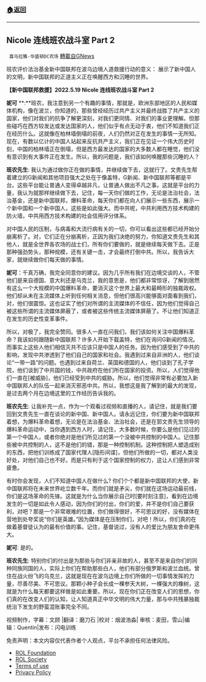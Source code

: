 ###  [:house:返回](README.md)
---


## Nicole 连线班农战斗室 Part 2
` 喜马拉雅-华盛顿DC农场` [轉載自GNews](https://gnews.org/zh-hans/2631905/)

班农评价法治基金新中国联邦在波乌边境人道救援行动的意义： 展示了新中国人的文明，新中国联邦的正道主义正在唤醒西方和沉睡的世界。

**【新中国联邦救援】2022.5.19 Nicole 连线班农战斗室 Part 2**
 
**妮可** **:**班农，我注意到另一个有趣的事情，那就是，欧洲东部地区的人民和媒体机构，像在波兰，你知道的，那些曾经经历过共产主义并最终战胜了共产主义的国家，他们对我们的抗争了解更深刻，对我们更同情、对我们的事业更理解。但那些碰巧在西方较发达或发达国家的人，他们似乎有点无动于衷，他们不知道我们正在经历什么。这就像在柏林墙倒塌的前夜，人们仍然对正在发生的事情一无所知。现在，有数以亿计的中国人站起来反抗共产主义，我们正在见证一个伟大历史时刻，中国的柏林墙正在倒塌，但是西方最发达的国家的大多数人都在睡觉，他们没有意识到有大事件正在发生。所以，我的问题是，我们该如何唤醒那些沉睡的人？
 
**班农先生**: 我认为通过做你正在做的事情，并继续做下去，这就行了。文贵先生帮着建立的G新闻和其他项目强大之处在于像盖特，G新闻、新中国联邦等都是平台。这些平台能让普通人变得卓越非凡，让普通人做出不凡之事。这就是平台的力量，我认为就那样继续做下去，记住，每一天你们做的工作，无论是法治社会，法治基金，还是新中国联邦，爆料革命，每天你们都在向人们展示一些东西，展示一个新中国和一个新中国人，这些是如此强大。而中共呢，中共利用西方技术构建的防火墙，中共用西方技术构建的社会信用评分体系。
 
对中国人民的压制，与病毒和大流行病有关的一切，你可以看出这些都已经开始分崩离析了。对，它们正在分崩离析，正因为我们决绝的努力，你知道文贵先生和其他人，就是全世界各农场的战士们，所有你们要做的，就是继续每天做下去。正是那种强劲势头，那种规模，还有关键一击，才会最终打倒中共。所以，我告诉大家，就继续做你们每天做的事情。
 
**妮可**：千真万确，我完全同意你的建议。因为几乎所有我们在边境交谈的人，不管他们是来自德国、意大利还是乌克兰，我的意思是，他们都非常惊讶，了解到居然有这么一个大规模的中国爆料革命，要消灭这个世界上最大和最畸形的独裁政权。他们却从未在主流媒体上听到任何相关消息，但他们很高兴能够面对面看到我们，对，他们很震惊。这也证实了他们对所谓的主流媒体的不信任，因为他们觉得自己被这些所谓的主流媒体屏蔽了，或者被这些传统主流媒体屏蔽了。不让他们知道正在发生的历史性变革事件。
 
所以，对极了，我完全赞同。很多人一直在问我们，我们该如何关注中国爆料革命？我该如何跟随新中国联邦？许多人开始下载盖特，他们在询问G新闻的情况。而事实上这些人他们相信灭共不应该只是中国人的任务。因为他们感受到了中共的影响，发现中共渗透到了他们自己的国家和社会。我遇到过来自非洲的人，他们谈论“一带一路”的问题。也遇到过来自荷兰、英国和德国的人，他们谈到了孔子学院，他们谈到了中共国的钱，中共政府在他们所在国家的投资。所以，人们觉得他们一直在[被威胁]，他们已经受到中共的威胁。所以，他们觉得非常有必要加入新中国联邦人的队伍一起来消灭邪恶中共。所以，我想这是我了解到的最大的发现，是过去两个月在边境这里的工作经历告诉我的。
 
**班农先生**: 让我补充一点，作为一个观看过视频和直播的人，请记住，就是我们要回到文贵先生一直在谈论的新中国、新中国人。请永远记住，你们要为新中国联邦着想，为爆料革命着想，无论是在法治基金、法治社会，还是在郭文贵先生领导的爆料革命运动中，当你遇到西方人时，请记住，大多数时候，你要么是他们见过的第一个中国人，或者你绝对是他们所见过的第一个没被中共控制的中国人。记住那些被中共控制的人，这不是他们的错，那是一种控制机制。这种控制把人塑造成别的东西，把他们训练成了国家代理人[隐形间谍]，但他们所做的一切，都对人类没好处，对他们自己也不好。而是只有利于这个国家控制的权力，这让人们感到非常疲惫。
 
有时你会发现，人们不知道中国人在做什么? 你们个个都是新中国联邦的大使，新中国联邦将在未来世界屹立数千年。而你们就是矛尖，你们就在这场运动最前线，你们是这场革命的先锋。这就是为什么当你展示自己时[要时刻注意]，看到在边境发生的一切是如此令人感动，因为你们的付出，你们的爱，并不是你们自己要获利，对吧？那是一个非常艰难的位置，你们做得很好，不可思议的好，没有媒体在营地到处夸奖说“你们是英雄。”因为媒体是在压制你们，对吧！所以，你们真的在做着基督徒认为的最有价值的事。记住，基督说过，没有人的爱比为朋友舍命更伟大。
 
**妮可**: 是的。
 
**班农先生**: 特别你们的付出是为那些与你们非亲非故的人，甚至不是来自你们的同种同族同国的人，实际上你们在帮助那些白人，他们有部分俄罗斯和波兰血统。曾住在战火纷飞的乌克兰，这就是现在在波乌边境上你们所做的一切事情发挥的力量，尽善尽美、不可思议。那颗小种子会长成一棵参天大树，一棵强大的橡树，这就是为什么每天都要这样做是如此重要。所以，现在你们正在改变人们的思想，你们真的在改变人们的认知，让人知道真正中华文明的伟大力量，那与中共残暴独裁统治下发生的野蛮混账事完全不同。

视频制作，字幕：文顾 |翻译：磨刀石 |校对：烟波浩淼| 审核：麦田，雪山|编辑：Quentin|发布：闪电训练

免责声明：本文内容仅代表作者个人观点，平台不承担任何法律风险。
  
- [ROL Foundation](https://rolfoundation.org/)
- [ROL Society](https://rolsociety.org/)
- [Terms of use](https://gnews.org/terms-of-use-3/)
- [Privacy Policy](https://gnews.org/privacy-policy/)
